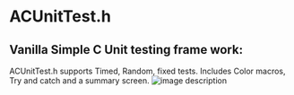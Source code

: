 # ACUnitTest.h
## Vanilla Simple C Unit testing frame work: 

ACUnitTest.h supports Timed, Random, fixed tests. Includes Color macros, Try and catch and a summary screen.
![image description](img/README1.png)